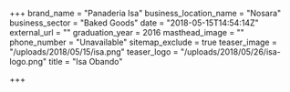 +++
brand_name = "Panaderia Isa"
business_location_name = "Nosara"
business_sector = "Baked Goods"
date = "2018-05-15T14:54:14Z"
external_url = ""
graduation_year = 2016
masthead_image = ""
phone_number = "Unavailable"
sitemap_exclude = true
teaser_image = "/uploads/2018/05/15/isa.png"
teaser_logo = "/uploads/2018/05/26/isa-logo.png"
title = "Isa Obando"

+++
